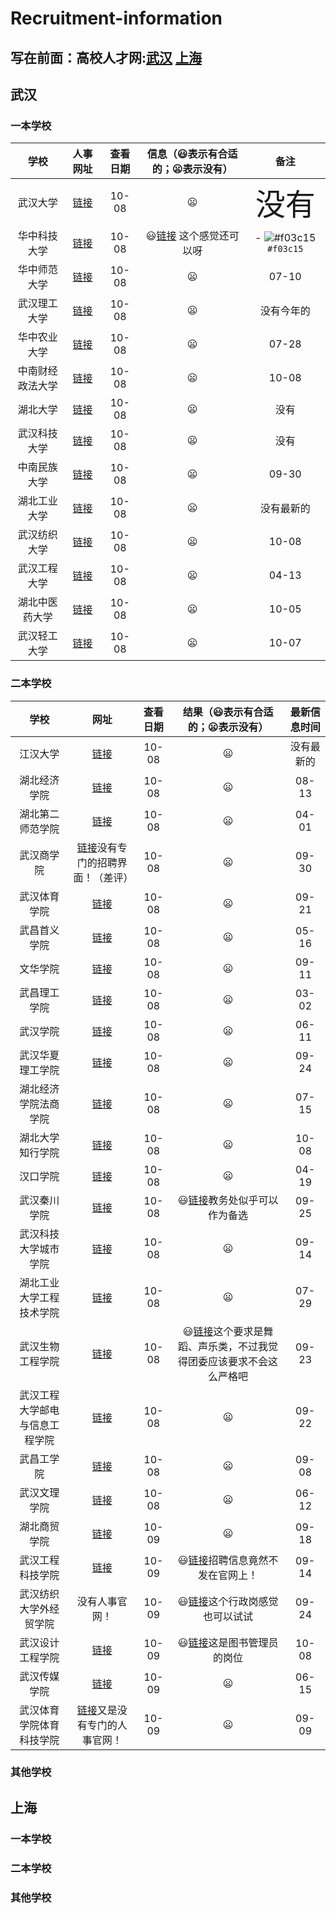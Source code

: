 # Recruitment-information
## 写在前面：高校人才网:[武汉](http://www.gaoxiaojob.com/zhaopin/chengshi/wuhan/) [上海](http://www.gaoxiaojob.com/zhaopin/diqu/shanghai/)
## 武汉
### 一本学校
| 学校 | 人事网址  | 查看日期 | 信息（:smiley:表示有合适的；:frowning:表示没有） |备注 |
|:------------:|:---------------:|:-----:|:----:| :----:|
| 武汉大学 | [链接](http://hr.whu.edu.cn/gljqtgwzp/aztjs.htm) |10-08  | :frowning: | <font size=20> 没有</font>|
| 华中科技大学 | [链接](http://employment.hust.edu.cn/product/recruit/defalt/recruitNotice.jsp?FM_SYS_ID=hzkjdx) | 10-08 |:smiley:[链接](http://employment.hust.edu.cn/product/recruit/defalt/recruitNoticeView.jsp?FM_SYS_ID=hzkjdx&entityId=76) 这个感觉还可以呀| - ![#f03c15](https://placehold.it/15/f03c15/000000?text=+) `#f03c15` |
| 华中师范大学 | [链接](http://hr.ccnu.edu.cn/rczp.htm)|10-08|:frowning:| 07-10|
| 武汉理工大学 | [链接](http://rshc.whut.edu.cn/rshc/more_news.jsp?id=43)|10-08|:frowning:| 没有今年的|
| 华中农业大学 | [链接](http://rs.hzau.edu.cn/zhaopin/product/recruit/post.jsp?FM_SYS_ID=hznydx)|10-08|:frowning:| 07-28|
|中南财经政法大学 | [链接](http://rsb.zuel.edu.cn/1276/list1.htm)|10-08|:frowning:|10-08 |
| 湖北大学 | [链接](http://zhaopin.hubu.edu.cn/product/recruit/website/RecruitPostNew.jsp?FM_SYS_ID=hbdx&postTypeCode=1)|10-08|:frowning:|没有|
| 武汉科技大学 | [链接](http://rsc.wust.edu.cn/zxgg/list.htm)|10-08|:frowning:|没有|
| 中南民族大学 | [链接](http://www.scuec.edu.cn/s/19/t/912/p/4/list.htm)|10-08|:frowning:|09-30|
|湖北工业大学|[链接](http://zhaopin.hbut.edu.cn/product/recruit/defalt/recruitPost.jsp)|10-08|:frowning:|没有最新的|
|武汉纺织大学|[链接](http://rsc.wtu.edu.cn/xwdt/zpxx.htm)|10-08|:frowning:|10-08|
|武汉工程大学|[链接](https://rsc.wit.edu.cn/rczp.htm)|10-08|:frowning:|04-13|
|湖北中医药大学|[链接](https://rsc.hbtcm.edu.cn/rczp.htm)|10-08|:frowning:|10-05|
|武汉轻工大学|[链接](http://rsc.whpu.edu.cn/index/tzgg.htm)|10-08|:frowning:|10-07|
### 二本学校
| 学校 | 网址  | 查看日期 | 结果（:smiley:表示有合适的；:frowning:表示没有） |最新信息时间|
|:------------:|:---------------:|:-----:|:----:| :----:|
|江汉大学|[链接](https://ieh.jhun.edu.cn/3105/list.htm)|10-08|:frowning:|没有最新的|
|湖北经济学院|[链接](http://rsc.hbue.edu.cn/1342/list.htm)|10-08|:frowning:|08-13|
|湖北第二师范学院|[链接](https://zpjob.acabridge.cn/www/company/view?ordertype=desc&comid=2570)|10-08|:frowning:|04-01|
|武汉商学院|[链接](https://www.wbu.edu.cn/2191/list.htm)没有专门的招聘界面！（差评）|10-08|:frowning:|09-30|
|武汉体育学院|[链接](https://rsc.whsu.edu.cn/list.jsp?urltype=tree.TreeTempUrl&wbtreeid=1024)|10-08|:frowning:|09-21|
|武昌首义学院|[链接](http://rsc.wsyu.edu.cn/info/iIndex.jsp?cat_id=10898)|10-08|:frowning:|05-16|
|文华学院|[链接](http://www.hustwenhua.net/jgsz/rlzyc_b_/zpxx.htm)|10-08|:frowning:|09-11|
|武昌理工学院|[链接](http://rsc.wut.edu.cn/plus/list.php?tid=1)|10-08|:frowning:|03-02|
|武汉学院|[链接](http://rs.whxy.edu.cn/rczp.htm)|10-08|:frowning:|06-11|
|武汉华夏理工学院|[链接](http://www.hxut.edu.cn/plus/list.php?tid=1237)|10-08|:frowning:|09-24|
|湖北经济学院法商学院|[链接](http://www.hbfs.edu.cn/6967/list.htm)|10-08|:frowning:|07-15|
|湖北大学知行学院|[链接](http://rzb.hudazx.cn/rcyj.htm)|10-08|:frowning:|10-08|
|汉口学院|[链接](http://hr.hkxy.edu.cn/Hr/Zhaopinxinxi/)|10-08|:frowning:|04-19|
|武汉秦川学院|[链接](http://rsc.qcuwh.cn/index.php/index-show-tid-157.html)|10-08|:smiley:[链接](http://rsc.qcuwh.cn/index.php/index-view-aid-17464.html)教务处似乎可以作为备选|09-25|
|武汉科技大学城市学院|[链接](http://www.city.wust.edu.cn/rlzyc/rlzyc_zpxx/list/201.aspx)|10-08|:frowning:|09-14|
|湖北工业大学工程技术学院|[链接](https://gcxy.hbut.edu.cn/gcjs_rlzyb/rczp.htm)|10-08|:frowning:|07-29|
|武汉生物工程学院|[链接](http://rsc.whsw.cn/article/?article/?type=list&classid=4)|10-08|:smiley:[链接](http://rsc.whsw.cn/article/?type=detail&id=1536)这个要求是舞蹈、声乐类，不过我觉得团委应该要求不会这么严格吧|09-23|
|武汉工程大学邮电与信息工程学院|[链接](http://rl.witpt.edu.cn/ZhaoPin/)|10-08|:frowning:|09-22|
|武昌工学院|[链接](http://rsc.wuit.cn/list.jsp?urltype=tree.TreeTempUrl&wbtreeid=1047)|10-08|:frowning:|09-08|
|武汉文理学院|[链接](http://rsb.whwl.edu.cn/rczp.htm)|10-08|:frowning:|06-12|
|湖北商贸学院|[链接](http://rs.hbc.edu.cn/rczp.htm)|10-09|:frowning:|09-18|
|武汉工程科技学院|[链接](http://rsc.wuhues.com/ckgd_rczp.htm)|10-09|:smiley:[链接](http://rsc.wuhues.com/ckgd_tzgg.htm)招聘信息竟然不发在官网上！|09-14|
|武汉纺织大学外经贸学院|没有人事官网！|10-09|:smiley:[链接](http://www.gaoxiaojob.com/zhaopin/zhuanti/whfzdxwjmxy2019/index.html)这个行政岗感觉也可以试试|09-24|
|武汉设计工程学院|[链接](http://www.wids.edu.cn/index.php/list/14.html)|10-09|:smiley:[链接](http://www.wids.edu.cn/index.php/list/14.html)这是图书管理员的岗位|10-08|
|武汉传媒学院|[链接](http://www.whmc.edu.cn/rsc/rsc_rczp/list-201.aspx)|10-09|:frowning:|06-15|
|武汉体育学院体育科技学院|[链接](https://kjxy.whsu.edu.cn/tzgg.htm)又是没有专门的人事官网！|10-09|:frowning:|09-09|



### 其他学校
## 上海
### 一本学校
### 二本学校
### 其他学校
